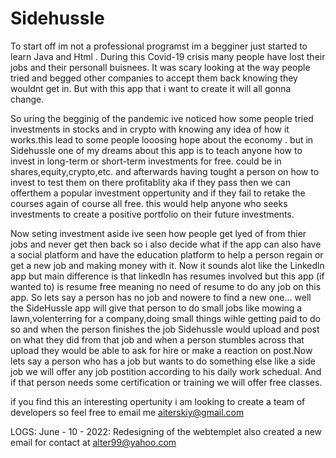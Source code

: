 # Sidehussle
To start off im not a professional programst im a begginer just started to learn Java and Html . During this Covid-19 crisis many people have lost their jobs and their personall buisnees. It was scary looking at the way people tried and begged other companies to accept them back knowing they wouldnt get in. But with this app that i want to create it will all gonna change.

So uring the begginig of the pandemic ive noticed how some people tried investments in stocks and in crypto with knowing any idea of how it works.this lead to some people looosing hope about the economy . but in Sidehussle one of my dreams about this app is to teach anyone how to invest in long-term or short-term investments for free. could be in shares,equity,crypto,etc. and afterwards having tought a person on how to invest to test them on there profitablity aka if they pass then we can offerthem a popular investment oppertunity and if they fail to retake the courses again of course all free. this would help anyone who seeks investments to create a positive portfolio on their future investments.

Now seting investment aside ive seen how people get lyed of from thier jobs and never get then back so i also decide what if the app can also have a social platform and have the education platform to help a person regain or get a new job and making money with it. Now it sounds alot like the Linkedln app but main difference is that linkedln has resumes involved but this app (if wanted to) is resume free meaning no need of resume to do any job on this app. So lets say a person has no job and nowere to find a new one... well the SideHussle app will give that person to do small jobs like mowing a lawn,volenterring for a company,doing small things wihle getting paid to do so and when the person finishes the job Sidehussle would upload and post on what they did from that job and when a person stumbles across that upload they would be able to ask for hire or make a reaction on post.Now lets say a person who has a job but wants to do something else like a side job we will offer any job postition according to his daily work schedual. And if that person needs some certification or training we will offer free classes.

if you find this an interesting opertunity i am looking to create a team of developers so feel free to email me aiterskiy@gmail.com 

LOGS:
June - 10 - 2022: Redesigning of the webtemplet also created a new email for contact at alter99@yahoo.com

